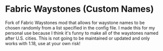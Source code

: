 # Fabric Waystones (Custom Names)

Fork of Fabric Waystones mod that allows for waystone names to
be chosen randomly from a list specified in the config file. 
I made this for my personal use because
I think it's funny to make all of the waystones named after U.S. cities. 
This is not going to be maintained or updated and only works with 1.18, use
at your own risk!